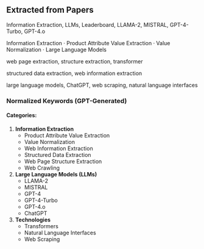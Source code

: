 
## Extracted from Papers

Information Extraction, LLMs, Leaderboard, LLAMA-2, MISTRAL, GPT-4-Turbo, GPT-4.o

Information Extraction · Product Attribute Value Extraction · Value Normalization · Large Language Models

web page extraction, structure extraction, transformer

structured data extraction, web information extraction

large language models, ChatGPT, web scraping, natural language interfaces

### **Normalized Keywords** (GPT-Generated)

#### Categories:

1. **Information Extraction**
    - Product Attribute Value Extraction
    - Value Normalization
    - Web Information Extraction
    - Structured Data Extraction
    - Web Page Structure Extraction
    - Web Crawling
1. **Large Language Models (LLMs)**
    - LLAMA-2
    - MISTRAL
    - GPT-4
    - GPT-4-Turbo
    - GPT-4.o
    - ChatGPT
2. **Technologies**
    - Transformers
    - Natural Language Interfaces
    - Web Scraping